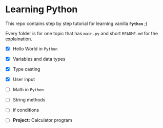 # Learning Python
This repo contains step by step tutorial for learning vanilla **`Python`** ;)

Every folder is for one topic that has `main.py` and short `README.md` for the explaination.

- [x] Hello World in `Python`
- [x] Variables and data types
- [x] Type casting
- [x] User input
- [ ] Math in `Python`
- [ ] String methods
- [ ] if conditions
- [ ] **Project:** Calculator program



